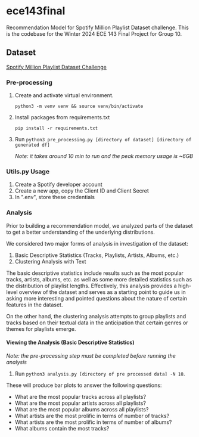 # ece143final
Recommendation Model for Spotify Million Playlist Dataset challenge. This is the codebase for the Winter 2024 ECE 143 Final Project for Group 10.

## Dataset

[Spotify Million Playlist Dataset Challenge](https://www.aicrowd.com/challenges/spotify-million-playlist-dataset-challenge)

### Pre-processing
1. Create and activate virtual environment.
    ```
    python3 -m venv venv && source venv/bin/activate
    ```
2. Install packages from requirements.txt
    ```
    pip install -r requirements.txt
    ```
3. Run `python3 pre_processing.py [directory of dataset] [directory of generated df]`
   
   *Note: it takes around 10 min to run and the peak memory usage is ~6GB* 

### Utils.py Usage
1. Create a Spotify developer account
2. Create a new app, copy the Client ID and Client Secret
3. In ".env", store these credentials

### Analysis

Prior to building a recommendation model, we analyzed parts of the dataset to get a better understanding of the underlying distributions.

We considered two major forms of analysis in investigation of the dataset:

1. Basic Descriptive Statistics (Tracks, Playlists, Artists, Albums, etc.)
2. Clustering Analysis with Text

The basic descriptive statistics include results such as the most popular tracks, artists, albums, etc. as well as some more detailed statistics such as the distribution of playlist lengths. Effectively, this analysis provides a high-level overview of the dataset and serves as a starting point to guide us in asking more interesting and pointed questions about the nature of certain features in the dataset.

On the other hand, the clustering analysis attempts to group playlists and tracks based on their textual data in the anticipation that certain genres or themes for playlists emerge.

#### Viewing the Analysis (Basic Descriptive Statistics)

*Note: the pre-processing step must be completed before running the analysis*

1. Run `python3 analysis.py [directory of pre processed data] -N 10`.

These will produce bar plots to answer the following questions:

- What are the most popular tracks across all playlists?
- What are the most popular artists across all playlists?
- What are the most popular albums across all playlists?
- What artists are the most prolific in terms of number of tracks?
- What artists are the most prolific in terms of number of albums?
- What albums contain the most tracks?